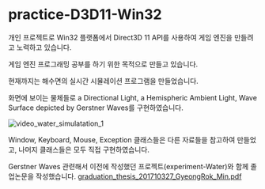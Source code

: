 # practice-D3D11-Win32

개인 프로젝트로 Win32 플랫폼에서 Direct3D 11 API를 사용하여 게임 엔진을 만들려고 노력하고 있습니다.

게임 엔진 프로그래밍 공부를 하기 위한 목적으로 만들고 있습니다.

현재까지는 해수면의 실시간 시뮬레이션 프로그램을 만들었습니다.

화면에 보이는 물체들로 a Directional Light, a Hemispheric Ambient Light, Wave Surface depicted by Gerstner Waves를 구현하였습니다.

![video_water_simulatation_1](https://github.com/12equal34/practice-D3D11-Win32/assets/109350254/f8c83cd5-9164-45a1-ba19-5353674f7253)

Window, Keyboard, Mouse, Exception 클래스들은 다른 자료들을 참고하여 만들었고,
나머지 클래스들은 모두 직접 구현하였습니다.

Gerstner Waves 관련해서 이전에 작성했던 프로젝트(experiment-Water)와 함께 졸업논문을 작성했습니다.
[graduation_thesis_201710327_GyeongRok_Min.pdf](https://github.com/12equal34/practice-D3D11-Win32/files/12505889/graduation_thesis_201710327_GyeongRok_Min.pdf)
